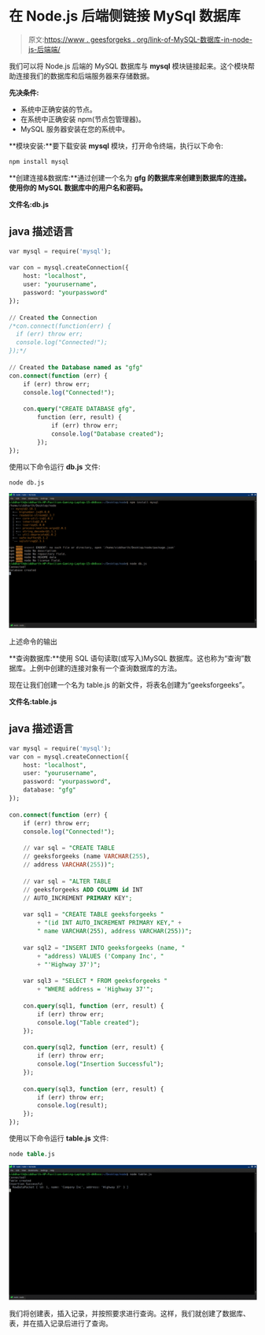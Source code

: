 # 在 Node.js 后端侧链接 MySql 数据库

> 原文:[https://www . geesforgeks . org/link-of-MySQL-数据库-in-node-js-后端端/](https://www.geeksforgeeks.org/linking-of-mysql-database-in-node-js-backend-side/)

我们可以将 Node.js 后端的 MySQL 数据库与 **mysql** 模块链接起来。这个模块帮助连接我们的数据库和后端服务器来存储数据。

**先决条件:**

*   系统中正确安装的节点。
*   在系统中正确安装 npm(节点包管理器)。
*   MySQL 服务器安装在您的系统中。

**模块安装:**要下载安装 **mysql** 模块，打开命令终端，执行以下命令:

```sql
npm install mysql
```

**创建连接&数据库:**通过创建一个名为 **gfg 的数据库来创建到数据库的连接。**使用你的 MySQL 数据库**中的用户名和密码。**

**文件名:db.js**

## java 描述语言

```sql
var mysql = require('mysql');

var con = mysql.createConnection({
    host: "localhost",
    user: "yourusername",
    password: "yourpassword"
});

// Created the Connection
/*con.connect(function(err) {
  if (err) throw err;
  console.log("Connected!");
});*/

// Created the Database named as "gfg"
con.connect(function (err) {
    if (err) throw err;
    console.log("Connected!");

    con.query("CREATE DATABASE gfg",
        function (err, result) {
            if (err) throw err;
            console.log("Database created");
        });
});
```

使用以下命令运行 **db.js** 文件:

```sql
node db.js
```

![](img/7643a812ae25b5601765f795e50b6614.png)

上述命令的输出

**查询数据库:**使用 SQL 语句读取(或写入)MySQL 数据库。这也称为“查询”数据库。上例中创建的连接对象有一个查询数据库的方法。

现在让我们创建一个名为 table.js 的新文件，将表名创建为“geeksforgeeks”。

**文件名:table.js**

## java 描述语言

```sql
var mysql = require('mysql');
var con = mysql.createConnection({
    host: "localhost",
    user: "yourusername",
    password: "yourpassword",
    database: "gfg"
});

con.connect(function (err) {
    if (err) throw err;
    console.log("Connected!");

    // var sql = "CREATE TABLE 
    // geeksforgeeks (name VARCHAR(255),
    // address VARCHAR(255))";

    // var sql = "ALTER TABLE 
    // geeksforgeeks ADD COLUMN id INT 
    // AUTO_INCREMENT PRIMARY KEY";

    var sql1 = "CREATE TABLE geeksforgeeks "
        + "(id INT AUTO_INCREMENT PRIMARY KEY," +
        " name VARCHAR(255), address VARCHAR(255))";

    var sql2 = "INSERT INTO geeksforgeeks (name, "
        + "address) VALUES ('Company Inc', "
        + "'Highway 37')";

    var sql3 = "SELECT * FROM geeksforgeeks "
        + "WHERE address = 'Highway 37'";

    con.query(sql1, function (err, result) {
        if (err) throw err;
        console.log("Table created");
    });

    con.query(sql2, function (err, result) {
        if (err) throw err;
        console.log("Insertion Successful");
    });

    con.query(sql3, function (err, result) {
        if (err) throw err;
        console.log(result);
    });
});
```

使用以下命令运行 **table.js** 文件:

```sql
node table.js
```

![](img/0e58e30b330da8342d6403f6fd9f5a45.png)

我们将创建表，插入记录，并按照要求进行查询。这样，我们就创建了数据库、表，并在插入记录后进行了查询。